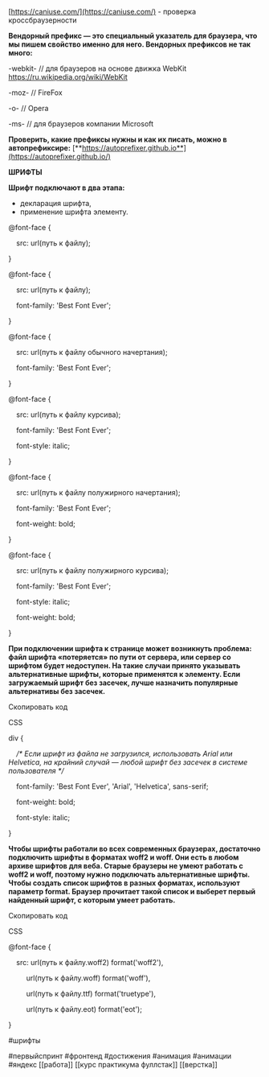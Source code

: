 
  

[https://caniuse.com/](https://caniuse.com/) - проверка кроссбраузерности

  

**Вендорный префикс — это специальный указатель для браузера, что мы пишем свойство именно для него. Вендорных префиксов не так много:**

  

-webkit- // для браузеров на основе движка WebKit https://ru.wikipedia.org/wiki/WebKit

-moz- // FireFox

-o- // Opera

-ms- // для браузеров компании Microsoft 

  

  

**Проверить, какие префиксы нужны и как их писать, можно в автопрефиксире:** [**https://autoprefixer.github.io**](https://autoprefixer.github.io/)

  

  

  

**ШРИФТЫ**

  

**Шрифт подключают в два этапа:**

- декларация шрифта,
- применение шрифта элементу.

  

@font-face {

    src: url(путь к файлу);

}

  

@font-face {

    src: url(путь к файлу);

    font-family: 'Best Font Ever'; 

}

  

@font-face {

    src: url(путь к файлу обычного начертания);

    font-family: 'Best Font Ever';

}

@font-face {

    src: url(путь к файлу курсива);

    font-family: 'Best Font Ever';

    font-style: italic;

}

@font-face {

    src: url(путь к файлу полужирного начертания);

    font-family: 'Best Font Ever';

    font-weight: bold;

}

@font-face {

    src: url(путь к файлу полужирного курсива);

    font-family: 'Best Font Ever';

    font-style: italic;

    font-weight: bold;

}

  

**При подключении шрифта к странице может возникнуть проблема: файл шрифта «потеряется» по пути от сервера, или сервер со шрифтом будет недоступен. На такие случаи принято указывать альтернативные шрифты, которые применятся к элементу. Если загружаемый шрифт без засечек, лучше назначить популярные альтернативы без засечек.**

Скопировать код

CSS

  

div {

    _/* Если шрифт из файла не загрузился, использовать Arial или Helvetica, на крайний случай — любой шрифт без засечек в системе пользователя */_

    font-family: 'Best Font Ever', 'Arial', 'Helvetica', sans-serif;

    font-weight: bold;

    font-style: italic;

} 

  

  

**Чтобы шрифты работали во всех современных браузерах, достаточно подключить шрифты в форматах woff2 и woff. Они есть в любом архиве шрифтов для веба. Старые браузеры не умеют работать с woff2 и woff, поэтому нужно подключать альтернативные шрифты. Чтобы создать список шрифтов в разных форматах, используют параметр format. Браузер прочитает такой список и выберет первый найденный шрифт, с которым умеет работать.**

Скопировать код

CSS

  

@font-face {

    src: url(путь к файлу.woff2) format('woff2'),

         url(путь к файлу.woff) format('woff'),

         url(путь к файлу.ttf) format('truetype'),

         url(путь к файлу.eot) format('eot');

}

#шрифты

 #первыйспринт #фронтенд  #достижения  #анимация #анимации #яндекс 
[[работа]]
[[курс практикума фуллстак]]
[[верстка]]